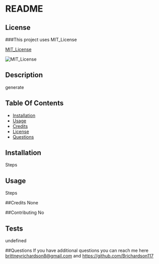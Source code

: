 # README

  ## License
  
  ###This project uses MIT_License
  
  [MIT_License](https://opensource.org/license/MIT_License)
  
  
  ![MIT_License](https://shields.io/badge/license-MIT_License-brightgreen)
  

  ## Description
  generate
  
  
  ## Table Of Contents
  * [Installation](#installation)
  * [Usage](#usage)
  * [Credits](#credits)
  * [License](#license)
  * [Questions](#Questions)
  

  ## Installation
  Steps

  ## Usage
  Steps

  ##Credits
  None

  ##Contributing
    No


  ## Tests
  undefined

  ##Questions
If you have additional questions you can reach me here brittneyrichardson8@gmail.com and https://github.com/Brichardson117




